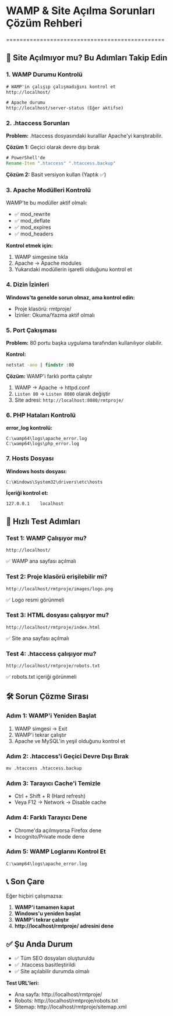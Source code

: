 # WAMP & Site Açılma Sorunları Çözüm Rehberi
===============================================

## 🚨 Site Açılmıyor mu? Bu Adımları Takip Edin

### 1. WAMP Durumu Kontrolü
```cmd
# WAMP'in çalışıp çalışmadığını kontrol et
http://localhost/

# Apache durumu
http://localhost/server-status (Eğer aktifse)
```

### 2. .htaccess Sorunları
**Problem:** .htaccess dosyasındaki kuralllar Apache'yi karıştırabilir.

**Çözüm 1:** Geçici olarak devre dışı bırak
```cmd
# PowerShell'de
Rename-Item ".htaccess" ".htaccess.backup"
```

**Çözüm 2:** Basit versiyon kullan (Yaptık ✅)

### 3. Apache Modülleri Kontrolü
WAMP'te bu modüller aktif olmalı:
- ✅ mod_rewrite
- ✅ mod_deflate  
- ✅ mod_expires
- ✅ mod_headers

**Kontrol etmek için:**
1. WAMP simgesine tıkla
2. Apache → Apache modules
3. Yukarıdaki modüllerin işaretli olduğunu kontrol et

### 4. Dizin İzinleri
**Windows'ta genelde sorun olmaz, ama kontrol edin:**
- Proje klasörü: rmtproje/
- İzinler: Okuma/Yazma aktif olmalı

### 5. Port Çakışması
**Problem:** 80 portu başka uygulama tarafından kullanılıyor olabilir.

**Kontrol:**
```cmd
netstat -ano | findstr :80
```

**Çözüm:** WAMP'i farklı portta çalıştır
1. WAMP → Apache → httpd.conf
2. `Listen 80` → `Listen 8080` olarak değiştir
3. Site adresi: `http://localhost:8080/rmtproje/`

### 6. PHP Hataları Kontrolü
**error_log kontrolü:**
```
C:\wamp64\logs\apache_error.log
C:\wamp64\logs\php_error.log
```

### 7. Hosts Dosyası
**Windows hosts dosyası:**
```
C:\Windows\System32\drivers\etc\hosts
```

**İçeriği kontrol et:**
```
127.0.0.1    localhost
```

## 🔧 Hızlı Test Adımları

### Test 1: WAMP Çalışıyor mu?
```
http://localhost/
```
✅ WAMP ana sayfası açılmalı

### Test 2: Proje klasörü erişilebilir mi?
```
http://localhost/rmtproje/images/logo.png
```
✅ Logo resmi görünmeli

### Test 3: HTML dosyası çalışıyor mu?
```
http://localhost/rmtproje/index.html
```
✅ Site ana sayfası açılmalı

### Test 4: .htaccess çalışıyor mu?
```
http://localhost/rmtproje/robots.txt
```
✅ robots.txt içeriği görünmeli

## 🛠️ Sorun Çözme Sırası

### Adım 1: WAMP'i Yeniden Başlat
1. WAMP simgesi → Exit
2. WAMP'i tekrar çalıştır
3. Apache ve MySQL'in yeşil olduğunu kontrol et

### Adım 2: .htaccess'i Geçici Devre Dışı Bırak
```cmd
mv .htaccess .htaccess.backup
```

### Adım 3: Tarayıcı Cache'i Temizle
- Ctrl + Shift + R (Hard refresh)
- Veya F12 → Network → Disable cache

### Adım 4: Farklı Tarayıcı Dene
- Chrome'da açılmıyorsa Firefox dene
- Incognito/Private mode dene

### Adım 5: WAMP Loglarını Kontrol Et
```
C:\wamp64\logs\apache_error.log
```

## 📞 Son Çare

Eğer hiçbiri çalışmazsa:

1. **WAMP'i tamamen kapat**
2. **Windows'u yeniden başlat**  
3. **WAMP'i tekrar çalıştır**
4. **http://localhost/rmtproje/ adresini dene**

## ✅ Şu Anda Durum

- ✅ Tüm SEO dosyaları oluşturuldu
- ✅ .htaccess basitleştirildi  
- ✅ Site açılabilir durumda olmalı

**Test URL'leri:**
- Ana sayfa: http://localhost/rmtproje/
- Robots: http://localhost/rmtproje/robots.txt
- Sitemap: http://localhost/rmtproje/sitemap.xml
